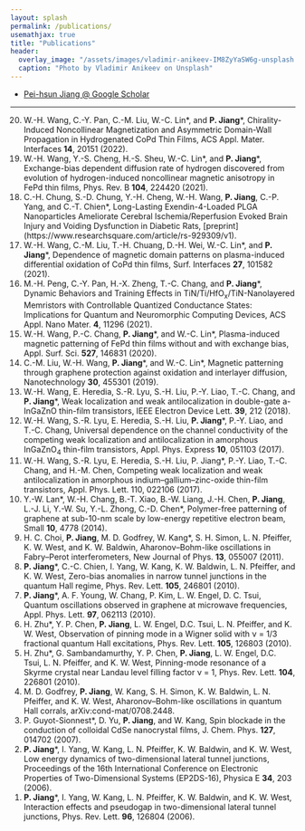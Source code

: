```yaml
---
layout: splash
permalink: /publications/
usemathjax: true
title: "Publications"
header:
  overlay_image: "/assets/images/vladimir-anikeev-IM8ZyYaSW6g-unsplash.jpg"
  caption: "Photo by Vladimir Anikeev on Unsplash"
---
```


* [Pei-hsun Jiang @ Google Scholar](https://scholar.google.com/citations?hl=en&user=XMiB24UAAAAJ&sortby=pubdate)

----------------------

<ol reversed>
<li> W.-H. Wang, C.-Y. Pan, C.-M. Liu, W.-C. Lin*, and <b>P. Jiang</b>*, Chirality-Induced Noncollinear Magnetization and Asymmetric Domain-Wall Propagation in Hydrogenated CoPd Thin Films, ACS Appl. Mater. Interfaces <b>14</b>, 20151 (2022).	
	
<li> W.-H. Wang, Y.-S. Cheng, H.-S. Sheu, W.-C. Lin*, and <b>P. Jiang</b>*, Exchange-bias dependent diffusion rate of hydrogen discovered from evolution of hydrogen-induced noncollinear magnetic anisotropy in FePd thin films, Phys. Rev. B <b>104</b>, 224420 (2021).
	
<li> C.-H. Chung, S.-D. Chung, Y.-H. Cheng, W.-H. Wang, <b>P. Jiang</b>, C.-P. Yang, and C.-T. Chien*, Long-Lasting Exendin-4-Loaded PLGA Nanoparticles Ameliorate Cerebral Ischemia/Reperfusion Evoked Brain Injury and Voiding Dysfunction in Diabetic Rats, [preprint](https://www.researchsquare.com/article/rs-929309/v1).
	
<li> W.-H. Wang, C.-M. Liu, T.-H. Chuang, D.-H. Wei, W.-C. Lin*, and <b>P. Jiang</b>*, Dependence of magnetic domain patterns on plasma-induced differential oxidation of CoPd thin films, Surf. Interfaces <b>27</b>, 101582 (2021).
	
<li> M.-H. Peng, C.-Y. Pan, H.-X. Zheng, T.-C. Chang, and <b>P. Jiang</b>*, Dynamic Behaviors and Training Effects in TiN/Ti/HfO<sub><italic>x</italic></sub>/TiN-Nanolayered Memristors with Controllable Quantized Conductance States: Implications for Quantum and Neuromorphic Computing Devices, ACS Appl. Nano Mater. <b>4</b>, 11296 (2021).
	
<li> W.-H. Wang, P.-C. Chang, <b>P. Jiang</b>*, and W.-C. Lin*, Plasma-induced magnetic patterning of FePd thin films without and with exchange bias, Appl. Surf. Sci. <b>527</b>, 146831 (2020).
	
<li> C.-M. Liu, W.-H. Wang, <b>P. Jiang</b>*, and W.-C. Lin*, Magnetic patterning through graphene protection against oxidation and interlayer diffusion, Nanotechnology <b>30</b>, 455301 (2019).
	
<li> W.-H. Wang, E. Heredia, S.-R. Lyu, S.-H. Liu, P.-Y. Liao, T.-C. Chang, and <b>P. Jiang</b>*, Weak localization and weak antilocalization in double-gate a-InGaZnO thin-film transistors, IEEE Electron Device Lett. <b>39</b>, 212 (2018).

<li> W.-H. Wang, S.-R. Lyu, E. Heredia, S.-H. Liu, <b>P. Jiang</b>*, P.-Y. Liao, and T.-C. Chang, Universal dependence on the channel conductivity of the competing weak localization and antilocalization in amorphous InGaZnO<sub>4</sub> thin-film transistors, Appl. Phys. Express <b>10</b>, 051103 (2017).

<li> W.-H. Wang, S.-R. Lyu, E. Heredia, S.-H. Liu, </b>P. Jiang</b>*, P.-Y. Liao, T.-C. Chang, and H.-M. Chen, Competing weak localization and weak antilocalization in amorphous indium–gallium–zinc-oxide thin-film transistors, Appl. Phys. Lett. </b>110</b>, 022106 (2017).

<li> Y.-W. Lan*, W.-H. Chang, B.-T. Xiao, B.-W. Liang, J.-H. Chen, <b>P. Jiang</b>, L.-J. Li, Y.-W. Su, Y.-L. Zhong, C.-D. Chen*, Polymer-free patterning of graphene at sub-10-nm scale by low-energy repetitive electron beam, Small <b>10</b>, 4778 (2014).

<li> H. C. Choi, <b>P. Jiang</b>, M. D. Godfrey, W. Kang*, S. H. Simon, L. N. Pfeiffer, K. W. West, and K. W. Baldwin, Aharonov–Bohm-like oscillations in Fabry–Perot interferometers, New Journal of Phys. <b>13</b>, 055007 (2011).

<li> <b>P. Jiang</b>*, C.-C. Chien, I. Yang, W. Kang, K. W. Baldwin, L. N. Pfeiffer, and K. W. West, Zero-bias anomalies in narrow tunnel junctions in the quantum Hall regime, Phys. Rev. Lett. <b>105</b>, 246801 (2010).

<li> <b>P. Jiang</b>*, A. F. Young, W. Chang, P. Kim, L. W. Engel, D. C. Tsui, Quantum oscillations observed in graphene at microwave frequencies, Appl. Phys. Lett. <b>97</b>, 062113 (2010).

<li> H. Zhu*, Y. P. Chen, <b>P. Jiang</b>, L. W. Engel, D.C. Tsui, L. N. Pfeiffer, and K. W. West, Observation of pinning mode in a Wigner solid with ν = 1/3 fractional quantum Hall excitations, Phys. Rev. Lett. <b>105</b>, 126803 (2010).

<li> H. Zhu*, G. Sambandamurthy, Y. P. Chen, <b>P. Jiang</b>, L. W. Engel, D.C. Tsui, L. N. Pfeiffer, and K. W. West, Pinning-mode resonance of a Skyrme crystal near Landau level filling factor ν = 1, Phys. Rev. Lett. <b>104</b>, 226801 (2010).

<li> M. D. Godfrey, <b>P. Jiang</b>, W. Kang, S. H. Simon, K. W. Baldwin, L. N. Pfeiffer, and K. W. West, Aharonov–Bohm-like oscillations in quantum Hall corrals, arXiv:cond-mat/0708.2448.

<li> P. Guyot-Sionnest*, D. Yu, <b>P. Jiang</b>, and W. Kang, Spin blockade in the conduction of colloidal CdSe nanocrystal films, J. Chem. Phys. <b>127</b>, 014702 (2007).

<li> <b>P. Jiang</b>*, I. Yang, W. Kang, L. N. Pfeiffer, K. W. Baldwin, and K. W. West, Low energy dynamics of two-dimensional lateral tunnel junctions, Proceedings of the 16th International Conference on Electronic Properties of Two-Dimensional Systems (EP2DS-16), Physica E <b>34</b>, 203 (2006).

<li> <b>P. Jiang</b>*, I. Yang, W. Kang, L. N. Pfeiffer, K. W. Baldwin, and K. W. West, Interaction effects and pseudogap in two-dimensional lateral tunnel junctions, Phys. Rev. Lett. <b>96</b>, 126804 (2006).
</ol>